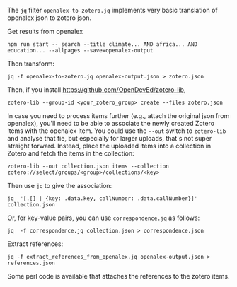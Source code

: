 The `jq` filter `openalex-to-zotero.jq` implements very basic translation of openalex json to zotero json.

Get results from openalex
```
npm run start -- search --title climate... AND africa... AND education... --allpages --save=openalex-output
```
Then transform:
```
jq -f openalex-to-zotero.jq openalex-output.json > zotero.json
```
Then, if you install https://github.com/OpenDevEd/zotero-lib,
```
zotero-lib --group-id <your_zotero_group> create --files zotero.json
```
In case you need to process items further (e.g., attach the original json from openalex), you'll need to be able to associate the newly created Zotero items with the openalex item. You could use the `--out` switch to `zotero-lib` and analyse that fie, but especially for larger uploads, that's not super straight forward. Instead, place the uploaded items into a collection in Zotero and fetch the items in the collection:
```
zotero-lib --out collection.json items --collection zotero://select/groups/<group>/collections/<key>
```
Then use `jq` to give the association:
```
jq  '[.[] | {key: .data.key, callNumber: .data.callNumber}]' collection.json 
```
Or, for key-value pairs, you can use `correspondence.jq` as follows:
```
jq  -f correspondence.jq collection.json > correspondence.json
```

Extract references:
```
jq -f extract_references_from_openalex.jq openalex-output.json > references.json
```
Some perl code is available that attaches the references to the zotero items.
